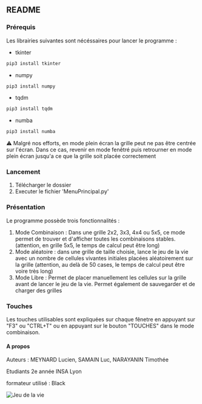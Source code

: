 ## README

### Prérequis

Les librairies suivantes sont nécéssaires pour lancer le programme :

- tkinter

```sh
pip3 install tkinter
```

- numpy

```sh
pip3 install numpy
```

- tqdm

```sh
pip3 install tqdm
```

- numba

```sh
pip3 install numba
```
⚠️ Malgré nos efforts, en mode plein écran la grille peut ne pas être centrée sur l'écran. Dans ce cas, revenir en mode fenêtré puis retrourner en mode plein écran jusqu'a ce que la grille soit placée correctement 

### Lancement 

1. Télécharger le dossier 
2. Executer le fichier 'MenuPrincipal.py'

### Présentation

Le programme possède trois fonctionnalités :
1. Mode Combinaison : Dans une grille 2x2, 3x3, 4x4 ou 5x5, ce mode permet de trouver et d'afficher toutes les combinaisons stables. (attention, en grille 5x5, le temps de calcul peut être long)
2. Mode aléatoire : dans une grille de taille choisie, lance le jeu de la vie avec un nombre de cellules vivantes initiales placées aléatoirement sur la grille (attention, au delà de 50 cases, le temps de calcul peut être voire très long)
3. Mode Libre : Permet de placer manuellement les cellules sur la grille avant de lancer le jeu de la vie. Permet également de sauvegarder et de charger des grilles

### Touches 

Les touches utilisables sont expliquées sur chaque fênetre en appuyant sur "F3" ou "CTRL+T" ou en appuyant sur le bouton "TOUCHES" dans le mode combinaison. 

#### A propos

Auteurs : MEYNARD Lucien, SAMAIN Luc, NARAYANIN Timothée

Etudiants 2e année INSA Lyon

formateur utilisé : Black

![Jeu de la vie](https://cdn-icons-png.flaticon.com/512/4071/4071999.png "Jeu de la vie")

